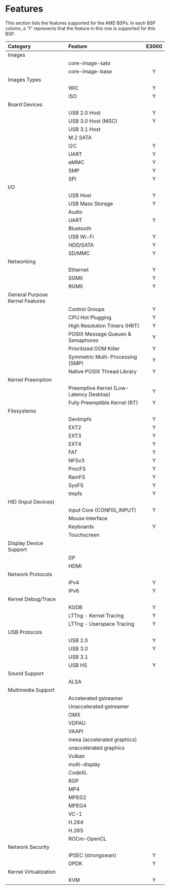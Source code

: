 # Features

This section lists the features supported for the AMD BSPs. In each
BSP column, a 'Y' represents that the feature in this row is supported
for this BSP.

| Category                        | Feature                                 | E3000 |
|:--------------------------------|:----------------------------------------|:-----:|
| Images                          |                                         |       |
|                                 | core-image-sato                         |       |
|                                 | core-image-base                         | Y     |
| Images Types                    |                                         |       |
|                                 | WIC                                     | Y     |
|                                 | ISO                                     | Y     |
| Board Devices                   |                                         |       |
|                                 | USB 2.0 Host                            | Y     |
|                                 | USB 3.0 Host (MSC)                      | Y     |
|                                 | USB 3.1 Host                            |       |
|                                 | M.2 SATA                                |       |
|                                 | I2C                                     | Y     |
|                                 | UART                                    | Y     |
|                                 | eMMC                                    | Y     |
|                                 | SMP                                     | Y     |
|                                 | SPI                                     | Y     |
| I/O                             |                                         |       |
|                                 | USB Host                                | Y     |
|                                 | USB Mass Storage                        | Y     |
|                                 | Audio                                   |       |
|                                 | UART                                    | Y     |
|                                 | Bluetooth                               |       |
|                                 | USB Wi-Fi                               | Y     |
|                                 | HDD/SATA                                | Y     |
|                                 | SD/MMC                                  | Y     |
| Networking                      |                                         |       |
|                                 | Ethernet                                | Y     |
|                                 | SGMII                                   | Y     |
|                                 | RGMII                                   | Y     |
| General Purpose Kernel Features |                                         |       |
|                                 | Control Groups                          | Y     |
|                                 | CPU Hot Plugging                        | Y     |
|                                 | High Resolution Timers (HRT)            | Y     |
|                                 | POSIX Message Queues & Semaphores       | Y     |
|                                 | Prioritized OOM Killer                  | Y     |
|                                 | Symmetric Multi-Processing (SMP)        | Y     |
|                                 | Native POSIX Thread Library             | Y     |
| Kernel Preemption               |                                         |       |
|                                 | Preemptive Kernel (Low-Latency Desktop) | Y     |
|                                 | Fully Preemptible Kernel (RT)           | Y     |
| Filesystems                     |                                         |       |
|                                 | Devtmpfs                                | Y     |
|                                 | EXT2                                    | Y     |
|                                 | EXT3                                    | Y     |
|                                 | EXT4                                    | Y     |
|                                 | FAT                                     | Y     |
|                                 | NFSv3                                   | Y     |
|                                 | ProcFS                                  | Y     |
|                                 | RamFS                                   | Y     |
|                                 | SysFS                                   | Y     |
|                                 | tmpfs                                   | Y     |
| HID (Input Devices)             |                                         |       |
|                                 | Input Core (CONFIG_INPUT)               | Y     |
|                                 | Mouse Interface                         |       |
|                                 | Keyboards                               | Y     |
|                                 | Touchscreen                             |       |
| Display Device Support          |                                         |       |
|                                 | DP                                      |       |
|                                 | HDMI                                    |       |
| Network Protocols               |                                         |       |
|                                 | IPv4                                    | Y     |
|                                 | IPv6                                    | Y     |
| Kernel Debug/Trace              |                                         |       |
|                                 | KGDB                                    | Y     |
|                                 | LTTng - Kernel Tracing                  | Y     |
|                                 | LTTng - Userspace Tracing               | Y     |
| USB Protocols                   |                                         |       |
|                                 | USB 2.0                                 | Y     |
|                                 | USB 3.0                                 | Y     |
|                                 | USB 3.1                                 |       |
|                                 | USB HS                                  | Y     |
| Sound Support                   |                                         |       |
|                                 | ALSA                                    |       |
| Multimedia Support              |                                         |       |
|                                 | Accelerated gstreamer                   |       |
|                                 | Unaccelerated gstreamer                 |       |
|                                 | OMX                                     |       |
|                                 | VDPAU                                   |       |
|                                 | VAAPI                                   |       |
|                                 | mesa (accelerated graphics)             |       |
|                                 | unaccelerated graphics                  |       |
|                                 | Vulkan                                  |       |
|                                 | multi-display                           |       |
|                                 | CodeXL                                  |       |
|                                 | RGP                                     |       |
|                                 | MP4                                     |       |
|                                 | MPEG2                                   |       |
|                                 | MPEG4                                   |       |
|                                 | VC-1                                    |       |
|                                 | H.264                                   |       |
|                                 | H.265                                   |       |
|                                 | ROCm-OpenCL                             |       |
| Network Security                |                                         |       |
|                                 | IPSEC (strongswan)                      | Y     |
|                                 | DPDK                                    | Y     |
| Kernel Virtualization           |                                         |       |
|                                 | KVM                                     | Y     |
